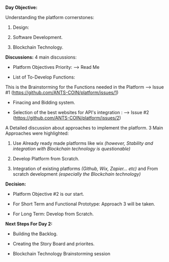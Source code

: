 **Day Objective:**

Understanding the platform cornerstones:

 1. Design:

 2. Software Development.

 3. Blockchain Technology. 

**Discussions:**
4 main discussions:
- Platform Objectives Priority: --> Read Me 

- List of To-Develop Functions: 

This is the Brainstorming for the Functions needed in the Platform --> Issue #1 (https://github.com/ANTS-COIN/platform/issues/1)

- Finacing and Bidding system.

- Selection of the best websites for API's integration : --> Issue #2 (https://github.com/ANTS-COIN/platform/issues/2)

A Detailed discussion about approaches to implement the platform. 3 Main Approaches were highlighted:

1. Use Already ready made platforms like wix _(however, Stability and integration with Blockchain technology is questionable)_

2. Develop Platform from Scratch.

3. Integration of existing platforms _(Github, Wix, Zapier... etc)_ and From scratch development _(especially the Blockchain technology)_

**Decision:**

- Platform Objective #2 is our start.

- For Short Term and Functional Prototype: Approach 3 will be taken.

- For Long Term: Develop from Scratch.

**Next Steps For Day 2:**

- Building the Backlog.

- Creating the Story Board and priorites.

- Blockchain Technology Brainstorming session
